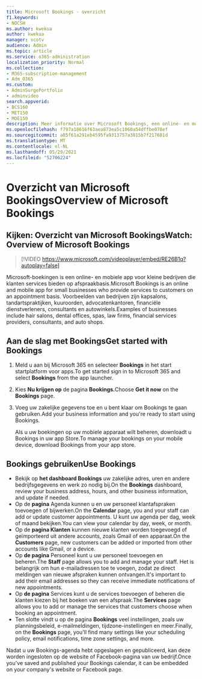 ```yaml
---
title: Microsoft Bookings - overzicht
f1.keywords:
- NOCSH
ms.author: kwekua
author: kwekua
manager: scotv
audience: Admin
ms.topic: article
ms.service: o365-administration
localization_priority: Normal
ms.collection:
- M365-subscription-management
- Adm_O365
ms.custom:
- AdminSurgePortfolio
- adminvideo
search.appverid:
- BCS160
- MET150
- MOE150
description: Meer informatie over Microsoft Bookings, een online- en mobiele app voor kleine bedrijven waarmee uw klanten afspraken kunnen maken.
ms.openlocfilehash: f797a18616f63aea873ea5c1060a54dffbe078ef
ms.sourcegitcommit: a05f61a291eb4595fa9313757a3815b7f217681d
ms.translationtype: MT
ms.contentlocale: nl-NL
ms.lasthandoff: 05/29/2021
ms.locfileid: "52706224"
---
```

# <a name="overview-of-microsoft-bookings"></a><span data-ttu-id="4d6bc-103">Overzicht van Microsoft Bookings</span><span class="sxs-lookup"><span data-stu-id="4d6bc-103">Overview of Microsoft Bookings</span></span>

## <a name="watch-overview-of-microsoft-bookings"></a><span data-ttu-id="4d6bc-104">Kijken: Overzicht van Microsoft Bookings</span><span class="sxs-lookup"><span data-stu-id="4d6bc-104">Watch: Overview of Microsoft Bookings</span></span>

> [!VIDEO https://www.microsoft.com/videoplayer/embed/RE26B1q?autoplay=false]

<span data-ttu-id="4d6bc-105">Microsoft-boekingen is een online- en mobiele app voor kleine bedrijven die klanten services bieden op afspraakbasis.</span><span class="sxs-lookup"><span data-stu-id="4d6bc-105">Microsoft Bookings is an online and mobile app for small businesses who provide services to customers on an appointment basis.</span></span> <span data-ttu-id="4d6bc-106">Voorbeelden van bedrijven zijn kapsalons, tandartspraktijken, kuuroorden, advocatenkantoren, financiële dienstverleners, consultants en autowinkels.</span><span class="sxs-lookup"><span data-stu-id="4d6bc-106">Examples of businesses include hair salons, dental offices, spas, law firms, financial services providers, consultants, and auto shops.</span></span>

## <a name="get-started-with-bookings"></a><span data-ttu-id="4d6bc-107">Aan de slag met Bookings</span><span class="sxs-lookup"><span data-stu-id="4d6bc-107">Get started with Bookings</span></span>

1. <span data-ttu-id="4d6bc-108">Meld u aan bij Microsoft 365 en selecteer **Bookings** in het start startplatform voor apps.</span><span class="sxs-lookup"><span data-stu-id="4d6bc-108">To get started sign in to Microsoft 365 and select **Bookings** from the app launcher.</span></span>
1. <span data-ttu-id="4d6bc-109">Kies **Nu krijgen op** de pagina **Bookings.**</span><span class="sxs-lookup"><span data-stu-id="4d6bc-109">Choose **Get it now** on the **Bookings** page.</span></span>
1. <span data-ttu-id="4d6bc-110">Voeg uw zakelijke gegevens toe en u bent klaar om Bookings te gaan gebruiken.</span><span class="sxs-lookup"><span data-stu-id="4d6bc-110">Add your business information and you're ready to start using Bookings.</span></span>

    <span data-ttu-id="4d6bc-111">Als u uw boekingen op uw mobiele apparaat wilt beheren, downloadt u Bookings in uw app Store.</span><span class="sxs-lookup"><span data-stu-id="4d6bc-111">To manage your bookings on your mobile device, download Bookings from your app store.</span></span>

## <a name="use-bookings"></a><span data-ttu-id="4d6bc-112">Bookings gebruiken</span><span class="sxs-lookup"><span data-stu-id="4d6bc-112">Use Bookings</span></span>

- <span data-ttu-id="4d6bc-113">Bekijk op **het dashboard Bookings** uw zakelijke adres, uren en andere bedrijfsgegevens en werk zo nodig bij.</span><span class="sxs-lookup"><span data-stu-id="4d6bc-113">On the **Bookings** dashboard, review your business address, hours, and other business information, and update if needed.</span></span>
- <span data-ttu-id="4d6bc-114">Op de **pagina** Agenda kunnen u en uw personeel klantafspraken toevoegen of bijwerken.</span><span class="sxs-lookup"><span data-stu-id="4d6bc-114">On the **Calendar** page, you and your staff can add or update customer appointments.</span></span> <span data-ttu-id="4d6bc-115">U kunt uw agenda per dag, week of maand bekijken.</span><span class="sxs-lookup"><span data-stu-id="4d6bc-115">You can view your calendar by day, week, or month.</span></span>
- <span data-ttu-id="4d6bc-116">Op de **pagina Klanten** kunnen nieuwe klanten worden toegevoegd of geïmporteerd uit andere accounts, zoals Gmail of een apparaat.</span><span class="sxs-lookup"><span data-stu-id="4d6bc-116">On the **Customers** page, new customers can be added or imported from other accounts like Gmail, or a device.</span></span>
- <span data-ttu-id="4d6bc-117">Op **de pagina** Personeel kunt u uw personeel toevoegen en beheren.</span><span class="sxs-lookup"><span data-stu-id="4d6bc-117">The **Staff** page allows you to add and manage your staff.</span></span> <span data-ttu-id="4d6bc-118">Het is belangrijk om hun e-mailadressen toe te voegen, zodat ze direct meldingen van nieuwe afspraken kunnen ontvangen.</span><span class="sxs-lookup"><span data-stu-id="4d6bc-118">It's important to add their email addresses so they can receive immediate notifications of new appointments.</span></span>
- <span data-ttu-id="4d6bc-119">Op **de pagina** Services kunt u de services toevoegen of beheren die klanten kiezen bij het boeken van een afspraak.</span><span class="sxs-lookup"><span data-stu-id="4d6bc-119">The **Services** page allows you to add or manage the services that customers choose when booking an appointment.</span></span>
- <span data-ttu-id="4d6bc-120">Ten slotte vindt u op de pagina **Bookings** veel instellingen, zoals uw planningsbeleid, e-mailmeldingen, tijdzone-instellingen en meer.</span><span class="sxs-lookup"><span data-stu-id="4d6bc-120">Finally, on the **Bookings** page, you'll find many settings like your scheduling policy, email notifications, time zone settings, and more.</span></span>

<span data-ttu-id="4d6bc-121">Nadat u uw Bookings-agenda hebt opgeslagen en gepubliceerd, kan deze worden ingesloten op de website of Facebook-pagina van uw bedrijf.</span><span class="sxs-lookup"><span data-stu-id="4d6bc-121">Once you've saved and published your Bookings calendar, it can be embedded on your company's website or Facebook page.</span></span>
